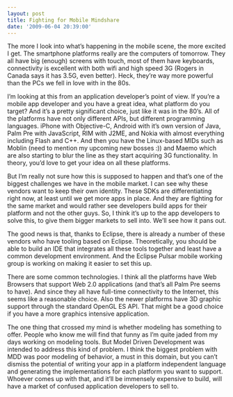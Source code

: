 ```yaml
---
layout: post
title: Fighting for Mobile Mindshare
date: '2009-06-04 20:39:00'
---
```



The more I look into what’s happening in the mobile scene, the more excited I get. The smartphone platforms really are the computers of tomorrow. They all have big (enough) screens with touch, most of them have keyboards, connectivity is excellent with both wifi and high speed 3G (Rogers in Canada says it has 3.5G, even better). Heck, they’re way more powerful than the PCs we fell in love with in the 80s.

I’m looking at this from an application developer’s point of view. If you’re a mobile app developer and you have a great idea, what platform do you target? And it’s a pretty significant choice, just like it was in the 80’s. All of the platforms have not only different APIs, but different programming languages. iPhone with Objective-C, Android with it’s own version of Java, Palm Pre with JavaScript, RIM with J2ME, and Nokia with almost everything including Flash and C++. And then you have the Linux-based MIDs such as Moblin (need to mention my upcoming new bosses :)) and Maemo which are also starting to blur the line as they start acquiring 3G functionality. In theory, you’d love to get your idea on all these platforms.

But I’m really not sure how this is supposed to happen and that’s one of the biggest challenges we have in the mobile market. I can see why these vendors want to keep their own identity. These SDKs are differentiating right now, at least until we get more apps in place. And they are fighting for the same market and would rather see developers build apps for their platform and not the other guys. So, I think it’s up to the app developers to solve this, to give them bigger markets to sell into. We’ll see how it pans out.

The good news is that, thanks to Eclipse, there is already a number of these vendors who have tooling based on Eclipse. Theoretically, you should be able to build an IDE that integrates all these tools together and least have a common development environment. And the Eclipse Pulsar mobile working group is working on making it easier to set this up.

There are some common technologies. I think all the platforms have Web Browsers that support Web 2.0 applications (and that’s all Palm Pre seems to have). And since they all have full-time connectivity to the Internet, this seems like a reasonable choice. Also the newer platforms have 3D graphic support through the standard OpenGL ES API. That might be a good choice if you have a more graphics intensive application.

The one thing that crossed my mind is whether modeling has something to offer. People who know me will find that funny as I’m quite jaded from my days working on modeling tools. But Model Driven Development was intended to address this kind of problem. I think the biggest problem with MDD was poor modeling of behavior, a must in this domain, but you can’t dismiss the potential of writing your app in a platform independent language and generating the implementations for each platform you want to support. Whoever comes up with that, and it’ll be immensely expensive to build, will have a market of confused application developers to sell to.


